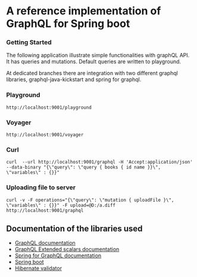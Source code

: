 # A reference implementation of GraphQL for Spring boot

### Getting Started

The following application illustrate simple functionalities with graphQL API. It has queries and mutations. Default queries are written to playground.

At dedicated branches there are integration with two different graphql libraries, graphql-java-kickstart and spring for graphql.

### Playground
```
http://localhost:9001/playground
```

### Voyager
```
http://localhost:9001/voyager
```

### Curl
```
curl  --url http://localhost:9001/graphql -H 'Accept:application/json' --data-binary "{\"query\": \"query { books { id name }}\", \"variables\" : {}}"
```

### Uploading file to server

```
curl -v -F operations="{\"query\": \"mutation { uploadFile }\", \"variables\" : {}}" -F upload=@D:/a.diff http://localhost:9001/graphql
```

## Documentation of the libraries used
* [GraphQL documentation](https://graphql.org/)
* [GraphQL Extended scalars documentation](https://github.com/graphql-java/graphql-java-extended-scalars)
* [Spring for GraphQL documentation](https://spring.io/projects/spring-graphql)
* [Spring boot](https://docs.spring.io/spring-boot/docs/current/reference/html/)
* [Hibernate validator](https://hibernate.org/validator/)

